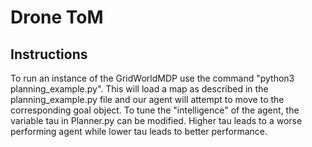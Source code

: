 # Drone ToM

## Instructions

To run an instance of the GridWorldMDP use the command "python3 planning_example.py".  This will load a map as described in the planning_example.py file and our agent will attempt to move to the corresponding goal object.  To tune the "intelligence" of the agent, the variable tau in Planner.py can be modified.  Higher tau leads to a worse performing agent while lower tau leads to better performance.

